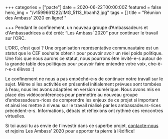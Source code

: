 +++
categories = ["pacte"]
date = 2020-06-22T00:00:00Z
featured = false
hero_img = "/v1599661222/IMG_5113_hbanh2.jpg"
tags = []
title = "Réunion des Ambass' 2020 en ligne! "

+++
Pendant le confinement, un nouveau groupe d’Ambassadeurs et d'Ambassadrices a été créé: “Les Ambass’ 2020” pour continuer le travail sur l’ORC.

L’ORC, c’est quoi ? Une organisation représentative communautaire est un statut que le CEF souhaite obtenir pour pouvoir avoir un réel poids politique. Une fois que nous aurons ce statut, nous pourrons être invité-e-s autour de la grande table des politiques pour pouvoir faire entendre votre voix, che-è-r-e-s élèves :)

Le confinement ne nous a pas empêché-e-s de continuer notre travail sur le sujet. Même si les activités en présentiel initialement prévues sont tombées à l’eau, nous les avons adaptées en version numérique. Nous avons mis en place des vidéoconférences pour permettre au nouveau groupe d’ambassadeurs-rices de comprendre les enjeux de ce projet si important et ainsi les mettre à niveau sur le travail réalisé par les ambassadeurs-rices précédent-e-s. Informations, débats et réflexions ont rythmé ces rencontres virtuelles.

Si toi aussi tu as envie de t’investir dans ce superbe projet, [contacte-nous ](/contact/)et rejoins Les Ambass’ 2020 pour apporter ta pierre à l’édifice!
